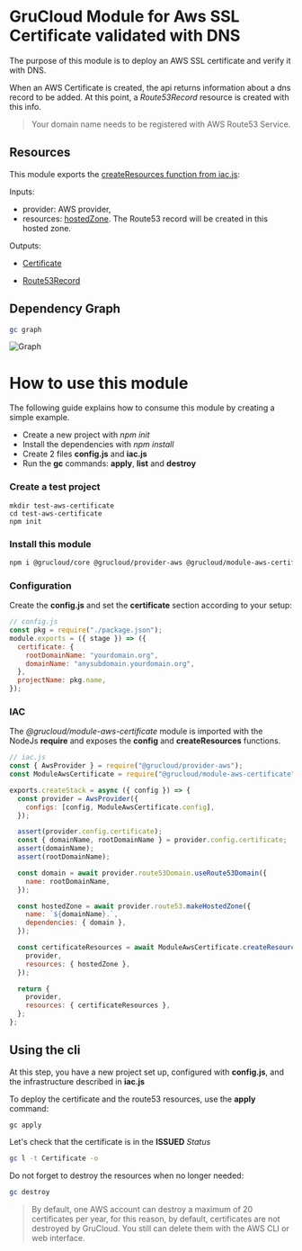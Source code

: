 # GruCloud Module for Aws SSL Certificate validated with DNS

The purpose of this module is to deploy an AWS SSL certificate and verify it with DNS.

When an AWS Certificate is created, the api returns information about a dns record to be added. At this point, a _Route53Record_ resource is created with this info.

> Your domain name needs to be registered with AWS Route53 Service.

## Resources

This module exports the [createResources function from iac.js](https://github.com/grucloud/grucloud/blob/main/packages/modules/aws/certificate/iac.js):

Inputs:

- provider: AWS provider,
- resources: [hostedZone](https://www.grucloud.com/docs/aws/resources/Route53/Route53HostedZone). The Route53 record will be created in this hosted zone.

Outputs:

- [Certificate](https://www.grucloud.com/docs/aws/resources/ACM/AcmCertificate)

- [Route53Record](https://www.grucloud.com/docs/aws/resources/Route53/Route53Record)

## Dependency Graph

```sh
gc graph
```

![Graph](https://raw.githubusercontent.com/grucloud/grucloud/main/packages/modules/aws/certificate/example/diagram-target.svg)

# How to use this module

The following guide explains how to consume this module by creating a simple example.

- Create a new project with _npm init_
- Install the dependencies with _npm install_
- Create 2 files **config.js** and **iac.js**
- Run the **gc** commands: **apply**, **list** and **destroy**

### Create a test project

```
mkdir test-aws-certificate
cd test-aws-certificate
npm init
```

### Install this module

```sh
npm i @grucloud/core @grucloud/provider-aws @grucloud/module-aws-certificate
```

### Configuration

Create the **config.js** and set the **certificate** section according to your setup:

```js
// config.js
const pkg = require("./package.json");
module.exports = ({ stage }) => ({
  certificate: {
    rootDomainName: "yourdomain.org",
    domainName: "anysubdomain.yourdomain.org",
  },
  projectName: pkg.name,
});
```

### IAC

The _@grucloud/module-aws-certificate_ module is imported with the NodeJs **require** and exposes the **config** and **createResources** functions.

```js
// iac.js
const { AwsProvider } = require("@grucloud/provider-aws");
const ModuleAwsCertificate = require("@grucloud/module-aws-certificate");

exports.createStack = async ({ config }) => {
  const provider = AwsProvider({
    configs: [config, ModuleAwsCertificate.config],
  });

  assert(provider.config.certificate);
  const { domainName, rootDomainName } = provider.config.certificate;
  assert(domainName);
  assert(rootDomainName);

  const domain = await provider.route53Domain.useRoute53Domain({
    name: rootDomainName,
  });

  const hostedZone = await provider.route53.makeHostedZone({
    name: `${domainName}.`,
    dependencies: { domain },
  });

  const certificateResources = await ModuleAwsCertificate.createResources({
    provider,
    resources: { hostedZone },
  });

  return {
    provider,
    resources: { certificateResources },
  };
};
```

## Using the **cli**

At this step, you have a new project set up, configured with **config.js**, and the infrastructure described in **iac.js**

To deploy the certificate and the route53 resources, use the **apply** command:

```
gc apply
```

Let's check that the certificate is in the **ISSUED** _Status_

```sh
gc l -t Certificate -o
```

Do not forget to destroy the resources when no longer needed:

```sh
gc destroy
```

> By default, one AWS account can destroy a maximum of 20 certificates per year, for this reason, by default, certificates are not destroyed by GruCloud. You still can delete them with the AWS CLI or web interface.
